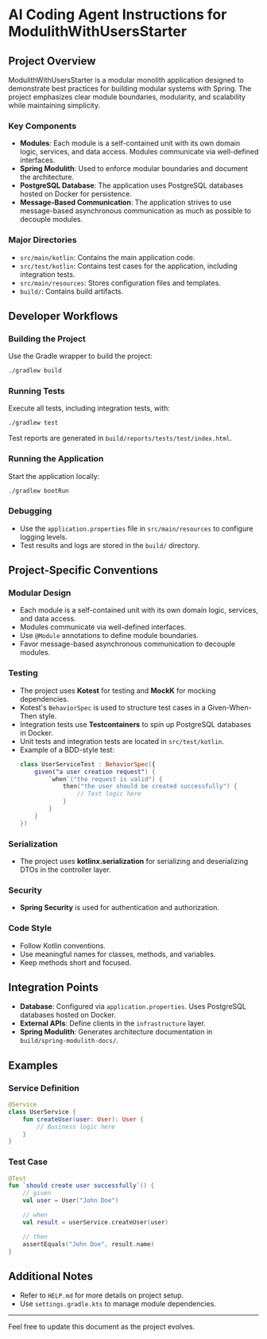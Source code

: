 # AI Coding Agent Instructions for ModulithWithUsersStarter

## Project Overview
ModulithWithUsersStarter is a modular monolith application designed to demonstrate best practices for building modular systems with Spring. The project emphasizes clear module boundaries, modularity, and scalability while maintaining simplicity.

### Key Components
- **Modules**: Each module is a self-contained unit with its own domain logic, services, and data access. Modules communicate via well-defined interfaces.
- **Spring Modulith**: Used to enforce modular boundaries and document the architecture.
- **PostgreSQL Database**: The application uses PostgreSQL databases hosted on Docker for persistence.
- **Message-Based Communication**: The application strives to use message-based asynchronous communication as much as possible to decouple modules.

### Major Directories
- `src/main/kotlin`: Contains the main application code.
- `src/test/kotlin`: Contains test cases for the application, including integration tests.
- `src/main/resources`: Stores configuration files and templates.
- `build/`: Contains build artifacts.

## Developer Workflows

### Building the Project
Use the Gradle wrapper to build the project:
```bash
./gradlew build
```

### Running Tests
Execute all tests, including integration tests, with:
```bash
./gradlew test
```
Test reports are generated in `build/reports/tests/test/index.html`.

### Running the Application
Start the application locally:
```bash
./gradlew bootRun
```

### Debugging
- Use the `application.properties` file in `src/main/resources` to configure logging levels.
- Test results and logs are stored in the `build/` directory.

## Project-Specific Conventions

### Modular Design
- Each module is a self-contained unit with its own domain logic, services, and data access.
- Modules communicate via well-defined interfaces.
- Use `@Module` annotations to define module boundaries.
- Favor message-based asynchronous communication to decouple modules.

### Testing
- The project uses **Kotest** for testing and **MockK** for mocking dependencies.
- Kotest's `BehaviorSpec` is used to structure test cases in a Given-When-Then style.
- Integration tests use **Testcontainers** to spin up PostgreSQL databases in Docker.
- Unit tests and integration tests are located in `src/test/kotlin`.
- Example of a BDD-style test:
  ```kotlin
  class UserServiceTest : BehaviorSpec({
      given("a user creation request") {
          `when`("the request is valid") {
              then("the user should be created successfully") {
                  // Test logic here
              }
          }
      }
  })
  ```

### Serialization
- The project uses **kotlinx.serialization** for serializing and deserializing DTOs in the controller layer.

### Security
- **Spring Security** is used for authentication and authorization.

### Code Style
- Follow Kotlin conventions.
- Use meaningful names for classes, methods, and variables.
- Keep methods short and focused.

## Integration Points
- **Database**: Configured via `application.properties`. Uses PostgreSQL databases hosted on Docker.
- **External APIs**: Define clients in the `infrastructure` layer.
- **Spring Modulith**: Generates architecture documentation in `build/spring-modulith-docs/`.

## Examples

### Service Definition
```kotlin
@Service
class UserService {
    fun createUser(user: User): User {
        // Business logic here
    }
}
```

### Test Case
```kotlin
@Test
fun `should create user successfully`() {
    // given
    val user = User("John Doe")

    // when
    val result = userService.createUser(user)

    // then
    assertEquals("John Doe", result.name)
}
```

## Additional Notes
- Refer to `HELP.md` for more details on project setup.
- Use `settings.gradle.kts` to manage module dependencies.

---

Feel free to update this document as the project evolves.